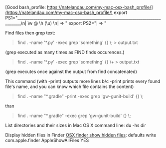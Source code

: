 [Good bash_profile: https://natelandau.com/my-mac-osx-bash_profile/](https://natelandau.com/my-mac-osx-bash_profile/)
    export PS1="________________________________________________________________________________\n| \w @ \h (\u) \n| => "
    export PS2="| => "
  
Find files then grep text:
>    find . -name '*.py' -exec grep 'something' {} \\; > output.txt

(grep executed as many times as FIND finds occurences.)

>    find . -name '*.py' -exec grep 'something' {} \\+ > output.txt

(grep executes once against the output from find concatenated)

This command (with -print) outputs more lines b/c -print prints every found file's name, and you can know which file contains the content)

> find . -name "*.gradle" -print -exec grep 'gw-gunit-build' {} \\;

than

> find . -name "*.gradle" -exec grep 'gw-gunit-build' {} \\;

List directories and their sizes in Mac OS X command line:
    du -hs dir

Display hidden files in Finder
    [OSX finder show hidden files](https://ianlunn.co.uk/articles/quickly-showhide-hidden-files-mac-os-x-mavericks/):
        defaults write com.apple.finder AppleShowAllFiles YES
    
